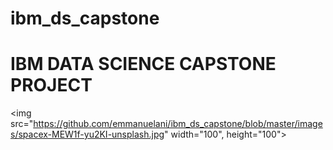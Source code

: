 # ibm_ds_capstone
# IBM DATA SCIENCE CAPSTONE PROJECT 
<img src="https://github.com/emmanuelani/ibm_ds_capstone/blob/master/images/spacex-MEW1f-yu2KI-unsplash.jpg" width="100", height="100">

<!-- ![image](https://github.com/emmanuelani/ibm_ds_capstone/blob/master/images/spacex-MEW1f-yu2KI-unsplash.jpg){width=50px} -->
